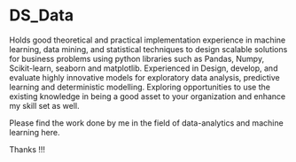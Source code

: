# DS_Data
Holds good theoretical and practical implementation experience in machine learning, data mining, and statistical techniques to design scalable solutions for business problems using python libraries such as Pandas, Numpy, Scikit-learn, seaborn and matplotlib. Experienced in Design, develop, and evaluate highly innovative models for exploratory data analysis, predictive learning and deterministic modelling. Exploring opportunities to use the existing knowledge in being a good asset to your organization and enhance my skill set as well.

Please find the work done by me in the field of data-analytics and machine learning here.

Thanks !!!
